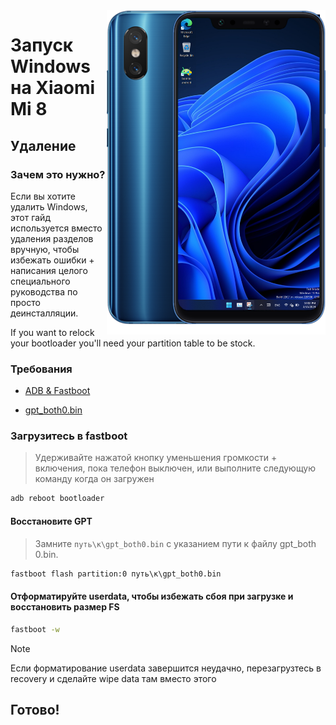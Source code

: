 <img align="right" src="https://github.com/n00b69/woa-dipper/blob/main/dipper.png" width="350" alt="Windows 11 running on dipper">

# Запуск Windows на Xiaomi Mi 8

## Удаление

### Зачем это нужно?
Если вы хотите удалить Windows, этот гайд используется вместо удаления разделов вручную, чтобы избежать ошибки + написания целого специального руководства по просто деинсталляции.

If you want to relock your bootloader you'll need your partition table to be stock.

### Требования
- [ADB & Fastboot](https://developer.android.com/studio/releases/platform-tools)

- [gpt_both0.bin](https://github.com/n00b69/woa-dipper/releases/download/Files/gpt_both0.bin)

### Загрузитесь в fastboot 
> Удерживайте нажатой кнопку уменьшения громкости + включения, пока телефон выключен, или выполните следующую команду когда он загружен 
```cmd
adb reboot bootloader
```

#### Восстановите GPT
> Замните ```путь\к\gpt_both0.bin``` с указанием пути к файлу gpt_both 0.bin.

```cmd
fastboot flash partition:0 путь\к\gpt_both0.bin
```

#### Отформатируйте userdata, чтобы избежать сбоя при загрузке и восстановить размер FS
```cmd
fastboot -w
```
> [!Note]
> Если форматирование userdata завершится неудачно, перезагрузтесь в recovery и сделайте wipe data там вместо этого

## Готово!

















